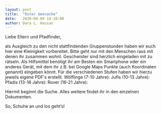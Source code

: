 ```yaml
---
layout: post
title:  "Oster Geocache"
date:   2020-04-09 14:10:00
author: Dara L. Hassan
---
```


Liebe Eltern und Pfadfinder, 

als Ausgleich zu den nicht stattfindenden Gruppenstunden haben wir euch hier eine Kleinigkeit vorbereitet. Bitte geht nur mit den Menschen raus mit denen ihr zusammen wohnt. Geschwister sind herzlich eingeladen mit zu rätseln. Als Hilfsmittel benötigt ihr am Besten ein Smartphone oder ein anderes Gerät, mit dem ihr z.B. bei Google Maps Punkte (auch Koordinaten genannt) eingeben könnt. Für die verschiedenen Stufen haben wir hierzu jeweils eigene PDF's erstellt.
Wölflinge (7-10 Jahre):
Jufis (10-13 Jahre):
Pfadis (13-16 Jahre):
Rover (16-21 Jahre):

Hiermit beginnt die Suche. Alles weitere findet ihr in den einzelnen Dokumenten.

So, Schuhe an und los geht’s!
